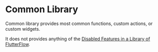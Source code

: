 # Common Library

Common library provides most common functions, custom actions, or custom widgets.

It does not provides anything of the [Disabled Features in a Library of FlutterFlow](https://docs.flutterflow.io/resources/projects/libraries/#disabled-features-in-a-library).


